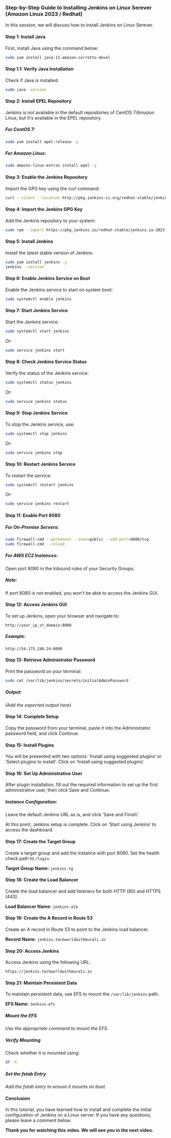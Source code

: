 
### Step-by-Step Guide to Installing Jenkins on Linux Serever (Amazon Linux 2023 / Redhat)

In this session, we will discuss how to install Jenkins on Linux Serever.

#### Step 1: Install Java

First, install Java using the command below:

```bash
sudo yum install java-11-amazon-corretto-devel
```


#### Step 1.1: Verify Java Installation

Check if Java is installed:

```bash
sudo java -version
```

#### Step 2: Install EPEL Repository

Jenkins is not available in the default repositories of CentOS 7/Amazon Linux, but it's available in the EPEL repository. 

##### For CentOS 7:

```bash
sudo yum install epel-release -y
```

##### For Amazon Linux:

```bash
sudo amazon-linux-extras install epel -y
```

#### Step 3: Enable the Jenkins Repository

Import the GPG key using the curl command:

```bash
curl --silent --location http://pkg.jenkins-ci.org/redhat-stable/jenkins.repo | sudo tee /etc/yum.repos.d/jenkins.repo
```

#### Step 4: Import the Jenkins GPG Key

Add the Jenkins repository to your system:

```bash
sudo rpm --import https://pkg.jenkins.io/redhat-stable/jenkins.io-2023.key
```

#### Step 5: Install Jenkins

Install the latest stable version of Jenkins:

```bash
sudo yum install jenkins -y
jenkins --version
```

#### Step 6: Enable Jenkins Service on Boot

Enable the Jenkins service to start on system boot:

```bash
sudo systemctl enable jenkins
```

#### Step 7: Start Jenkins Service

Start the Jenkins service:

```bash
sudo systemctl start jenkins
```
*Or:*

```bash
sudo service jenkins start
```

#### Step 8: Check Jenkins Service Status

Verify the status of the Jenkins service:

```bash
sudo systemctl status jenkins
```
*Or:*

```bash
sudo service jenkins status
```

#### Step 9: Stop Jenkins Service

To stop the Jenkins service, use:

```bash
sudo systemctl stop jenkins
```
*Or:*

```bash
sudo service jenkins stop
```

#### Step 10: Restart Jenkins Service

To restart the service:

```bash
sudo systemctl restart jenkins
```
*Or:*

```bash
sudo service jenkins restart
```

#### Step 11: Enable Port 8080

##### For On-Premise Servers:

```bash
sudo firewall-cmd --permanent --zone=public --add-port=8080/tcp
sudo firewall-cmd --reload
```

##### For AWS EC2 Instances:

Open port 8080 in the Inbound rules of your Security Groups.

##### Note:
If port 8080 is not enabled, you won't be able to access the Jenkins GUI.

#### Step 12: Access Jenkins GUI

To set up Jenkins, open your browser and navigate to:

```
http://your_ip_or_domain:8080
```

##### Example:
```
http://54.175.240.24:8080
```

#### Step 13: Retrieve Administrator Password

Print the password on your terminal:

```bash
sudo cat /var/lib/jenkins/secrets/initialAdminPassword
```

##### Output:
*(Add the expected output here)*

#### Step 14: Complete Setup

Copy the password from your terminal, paste it into the Administrator password field, and click Continue.

#### Step 15: Install Plugins

You will be presented with two options: ‘Install using suggested plugins‘ or ‘Select plugins to install‘. Click on ‘Install using suggested plugins‘.

#### Step 16: Set Up Administrative User

After plugin installation, fill out the required information to set up the first administrative user, then click Save and Continue.

##### Instance Configuration:

Leave the default Jenkins URL as is, and click ‘Save and Finish‘.

At this point, Jenkins setup is complete. Click on ‘Start using Jenkins‘ to access the dashboard.

#### Step 17: Create the Target Group

Create a target group and add the instance with port 8080. Set the health check path to `/login`.

**Target Group Name:** `jenkins-tg`

#### Step 18: Create the Load Balancer

Create the load balancer and add listeners for both HTTP (80) and HTTPS (443).

**Load Balancer Name:** `jenkins-alb`

#### Step 19: Create the A Record in Route 53

Create an A record in Route 53 to point to the Jenkins load balancer.

**Record Name:** `jenkins.techworldwithmurali.in`

#### Step 20: Access Jenkins

Access Jenkins using the following URL:

```
https://jenkins.techworldwithmurali.in
```

#### Step 21: Maintain Persistent Data

To maintain persistent data, use EFS to mount the `/var/lib/jenkins` path.

**EFS Name:** `Jenkins-efs`

##### Mount the EFS

*Use the appropriate command to mount the EFS.*

##### Verify Mounting

Check whether it is mounted using:

```bash
df -h
```

##### Set the fstab Entry

*Add the fstab entry to ensure it mounts on boot.*

#### Conclusion

In this tutorial, you have learned how to install and complete the initial configuration of Jenkins on a Linux server. If you have any questions, please leave a comment below.

**Thank you for watching this video. We will see you in the next video.**
```
